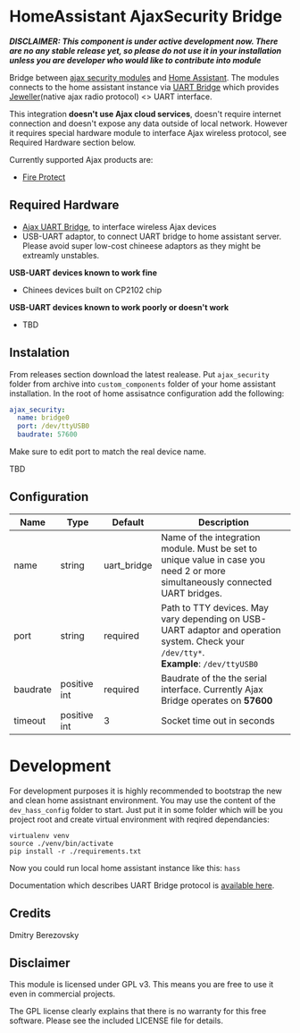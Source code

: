 # HomeAssistant AjaxSecurity Bridge

***DISCLAIMER: This component is under active development now. There are no any stable release yet, so please do not use it in your installation unless you are developer who would like to contribute into module***

Bridge between [ajax security modules](https://ajax.systems/) and [Home Assistant](https://www.home-assistant.io/).
The modules connects to the home assistant instance via [UART Bridge](https://ajax.systems/products/uartbridge/) which provides [Jeweller](https://ajax.systems/jeweller/)(native ajax radio protocol) <> UART interface. 

This integration __doesn't use Ajax cloud services__, doesn't require internet connection and doesn't expose any data outside of local network. However it requires special hardware module to interface Ajax wireless protocol, see Required Hardware section below.

Currently supported Ajax products are:
* [Fire Protect](https://ajax.systems/products/fireprotect/)

## Required Hardware

* [Ajax UART Bridge](https://ajax.systems/products/uartbridge/), to interface wireless Ajax devices
* USB-UART adaptor, to connect UART bridge to home assistant server. Please avoid super low-cost chineese adaptors as they might be extreamly unstables.

**USB-UART devices known to work fine**
* Chinees devices built on CP2102 chip

**USB-UART devices known to work poorly or doesn't work**
* TBD

## Instalation

From releases section download the latest realease. Put `ajax_security` folder from archive into `custom_components` folder of your home assistant installation. 
In the root of home assisatnce configuration add the following:

```yaml
ajax_security:
  name: bridge0
  port: /dev/ttyUSB0
  baudrate: 57600
```

Make sure to edit port to match the real device name.

TBD

## Configuration

| Name     | Type         | Default     | Description                              |
| -------- | ------------ | ----------- | ---------------------------------------- |
| name     | string       | uart_bridge | Name of the integration module. Must be set to unique value in case you need 2 or more simultaneously connected UART bridges. |
| port     | string       | required    | Path to TTY devices. May vary depending on USB-UART adaptor and operation system. Check your `/dev/tty*`.<br />**Example**: `/dev/ttyUSB0` |
| baudrate | positive int | required    | Baudrate of the the serial interface. Currently Ajax Bridge operates on **57600** |
| timeout  | positive int | 3           | Socket time out in seconds               |

# Development

For development purposes it is highly recommended to bootstrap the new and clean home assistnant environment. You may use the content of the `dev_hass_config` folder to start. Just put it in some folder which will be you project root and create virtual environment with reqired dependancies:

```
virtualenv venv
source ./venv/bin/activate
pip install -r ./requirements.txt
```

Now you could run local home assistant instance like this: `hass`

Documentation which describes UART Bridge protocol is [available here](https://drive.google.com/file/d/1My0iAjZrig5aIq9D1LeddCMkquKD1K7p/view).

## Credits
Dmitry Berezovsky

## Disclaimer
This module is licensed under GPL v3. This means you are free to use it even in commercial projects.

The GPL license clearly explains that there is no warranty for this free software. Please see the included LICENSE file for details.
